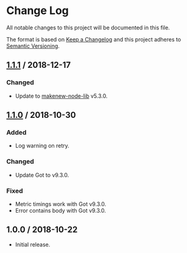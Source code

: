 # Change Log

All notable changes to this project will be documented in this file.

The format is based on [Keep a Changelog](https://keepachangelog.com/)
and this project adheres to [Semantic Versioning](https://semver.org/).

## [1.1.1] / 2018-12-17

### Changed

- Update to [makenew-node-lib] v5.3.0.

## [1.1.0] / 2018-10-30

### Added

- Log warning on retry.

### Changed

- Update Got to v9.3.0.

### Fixed

- Metric timings work with Got v9.3.0.
- Error contains body with Got v9.3.0.

## 1.0.0 / 2018-10-22

- Initial release.

[makenew-node-lib]: https://github.com/meltwater/makenew-node-lib

[Unreleased]: https://github.com/meltwater/mlabs-http/compare/v1.1.1...HEAD
[1.1.1]: https://github.com/meltwater/mlabs-http/compare/v1.1.0...v1.1.1
[1.1.0]: https://github.com/meltwater/mlabs-http/compare/v1.0.0...v1.1.0
